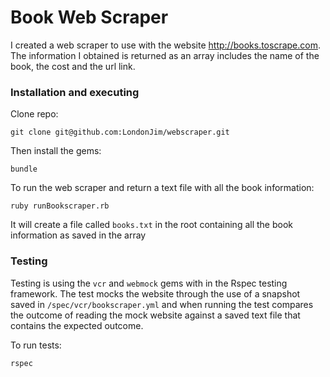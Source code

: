 # Book Web Scraper

I created a web scraper to use with the website http://books.toscrape.com. The information I obtained is returned as an array includes the name of the book, the cost and the url link.

### Installation and executing

Clone repo:

`git clone git@github.com:LondonJim/webscraper.git`

Then install the gems:

 `bundle`

To run the web scraper and return a text file with all the book information:

`ruby runBookscraper.rb`

It will create a file called `books.txt` in the root containing all the book information as saved in the array


### Testing

Testing is using the `vcr` and `webmock` gems with in the Rspec testing framework. The test mocks the website through the use of a snapshot saved in `/spec/vcr/bookscraper.yml` and when running the test compares the outcome of reading the mock website against a saved text file that contains the expected outcome.

To run tests:

`rspec`
